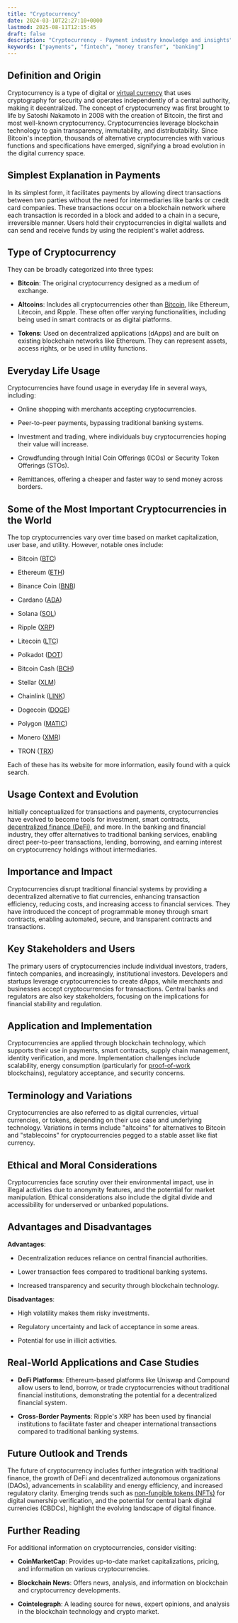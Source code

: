 ```yaml
---
title: "Cryptocurrency"
date: 2024-03-10T22:27:10+0000
lastmod: 2025-08-11T12:15:45
draft: false
description: "Cryptocurrency - Payment industry knowledge and insights"
keywords: ["payments", "fintech", "money transfer", "banking"]
---
```


## Definition and Origin

Cryptocurrency is a type of digital or [virtual currency](https://faisalkhan.com/learn/explainers/virtual-currency/) that uses cryptography for security and operates independently of a central authority, making it decentralized. The concept of cryptocurrency was first brought to life by Satoshi Nakamoto in 2008 with the creation of Bitcoin, the first and most well-known cryptocurrency. Cryptocurrencies leverage blockchain technology to gain transparency, immutability, and distributability. Since Bitcoin's inception, thousands of alternative cryptocurrencies with various functions and specifications have emerged, signifying a broad evolution in the digital currency space.

## Simplest Explanation in Payments

In its simplest form, it facilitates payments by allowing direct transactions between two parties without the need for intermediaries like banks or credit card companies. These transactions occur on a blockchain network where each transaction is recorded in a block and added to a chain in a secure, irreversible manner. Users hold their cryptocurrencies in digital wallets and can send and receive funds by using the recipient's wallet address.

## Type of Cryptocurrency

They can be broadly categorized into three types:

- **Bitcoin**: The original cryptocurrency designed as a medium of exchange.

- **Altcoins**: Includes all cryptocurrencies other than [Bitcoin](https://faisalkhan.com/learn/explainers/bitcoin/), like Ethereum, Litecoin, and Ripple. These often offer varying functionalities, including being used in smart contracts or as digital platforms.

- **Tokens**: Used on decentralized applications (dApps) and are built on existing blockchain networks like Ethereum. They can represent assets, access rights, or be used in utility functions.

## Everyday Life Usage

Cryptocurrencies have found usage in everyday life in several ways, including:

- Online shopping with merchants accepting cryptocurrencies.

- Peer-to-peer payments, bypassing traditional banking systems.

- Investment and trading, where individuals buy cryptocurrencies hoping their value will increase.

- Crowdfunding through Initial Coin Offerings (ICOs) or Security Token Offerings (STOs).

- Remittances, offering a cheaper and faster way to send money across borders.

## Some of the Most Important Cryptocurrencies in the World

The top cryptocurrencies vary over time based on market capitalization, user base, and utility. However, notable ones include:

- Bitcoin ([BTC](https://coinmarketcap.com/currencies/bitcoin/))

- Ethereum ([ETH](https://coinmarketcap.com/currencies/ethereum/))

- Binance Coin ([BNB](https://coinmarketcap.com/currencies/bnb/))

- Cardano ([ADA](https://coinmarketcap.com/currencies/cardano/))

- Solana ([SOL](https://coinmarketcap.com/currencies/solana/))

- Ripple ([XRP](https://coinmarketcap.com/currencies/xrp/))

- Litecoin ([LTC](https://coinmarketcap.com/currencies/litecoin/))

- Polkadot ([DOT](https://coinmarketcap.com/currencies/polkadot-new/))

- Bitcoin Cash ([BCH](https://coinmarketcap.com/currencies/bitcoin-cash/))

- Stellar ([XLM](https://coinmarketcap.com/currencies/stellar/))

- Chainlink ([LINK](https://coinmarketcap.com/currencies/chainlink/))

- Dogecoin ([DOGE](https://coinmarketcap.com/currencies/dogecoin/))

- Polygon ([MATIC](https://coinmarketcap.com/currencies/polygon/))

- Monero ([XMR](https://coinmarketcap.com/currencies/monero/))

- TRON ([TRX](https://coinmarketcap.com/currencies/tron/))

Each of these has its website for more information, easily found with a quick search.

## Usage Context and Evolution

Initially conceptualized for transactions and payments, cryptocurrencies have evolved to become tools for investment, smart contracts, [decentralized finance (DeFi)](https://faisalkhanllc.xyz/resources/payments-wiki/d/decentralized-finance-defi/), and more. In the banking and financial industry, they offer alternatives to traditional banking services, enabling direct peer-to-peer transactions, lending, borrowing, and earning interest on cryptocurrency holdings without intermediaries.

## Importance and Impact

Cryptocurrencies disrupt traditional financial systems by providing a decentralized alternative to fiat currencies, enhancing transaction efficiency, reducing costs, and increasing access to financial services. They have introduced the concept of programmable money through smart contracts, enabling automated, secure, and transparent contracts and transactions.

## Key Stakeholders and Users

The primary users of cryptocurrencies include individual investors, traders, fintech companies, and increasingly, institutional investors. Developers and startups leverage cryptocurrencies to create dApps, while merchants and businesses accept cryptocurrencies for transactions. Central banks and regulators are also key stakeholders, focusing on the implications for financial stability and regulation.

## Application and Implementation

Cryptocurrencies are applied through blockchain technology, which supports their use in payments, smart contracts, supply chain management, identity verification, and more. Implementation challenges include scalability, energy consumption (particularly for [proof-of-work](https://faisalkhan.com/learn/explainers/proof-of-work-pow/) blockchains), regulatory acceptance, and security concerns.

## Terminology and Variations

Cryptocurrencies are also referred to as digital currencies, virtual currencies, or tokens, depending on their use case and underlying technology. Variations in terms include "altcoins" for alternatives to Bitcoin and "stablecoins" for cryptocurrencies pegged to a stable asset like fiat currency.

## Ethical and Moral Considerations

Cryptocurrencies face scrutiny over their environmental impact, use in illegal activities due to anonymity features, and the potential for market manipulation. Ethical considerations also include the digital divide and accessibility for underserved or unbanked populations.

## Advantages and Disadvantages

**Advantages**:

- Decentralization reduces reliance on central financial authorities.

- Lower transaction fees compared to traditional banking systems.

- Increased transparency and security through blockchain technology.

**Disadvantages**:

- High volatility makes them risky investments.

- Regulatory uncertainty and lack of acceptance in some areas.

- Potential for use in illicit activities.

## Real-World Applications and Case Studies

- **DeFi Platforms**: Ethereum-based platforms like Uniswap and Compound allow users to lend, borrow, or trade cryptocurrencies without traditional financial institutions, demonstrating the potential for a decentralized financial system.

- **Cross-Border Payments**: Ripple's XRP has been used by financial institutions to facilitate faster and cheaper international transactions compared to traditional banking systems.

## Future Outlook and Trends

The future of cryptocurrency includes further integration with traditional finance, the growth of DeFi and decentralized autonomous organizations (DAOs), advancements in scalability and energy efficiency, and increased regulatory clarity. Emerging trends such as [non-fungible tokens (NFTs)](https://faisalkhanllc.xyz/resources/payments-wiki/n/nft-non-fungible-tokens/) for digital ownership verification, and the potential for central bank digital currencies (CBDCs), highlight the evolving landscape of digital finance.

## Further Reading

For additional information on cryptocurrencies, consider visiting:

- **CoinMarketCap**: Provides up-to-date market capitalizations, pricing, and information on various cryptocurrencies.

- **Blockchain News**: Offers news, analysis, and information on blockchain and cryptocurrency developments.

- **Cointelegraph**: A leading source for news, expert opinions, and analysis in the blockchain technology and crypto market.